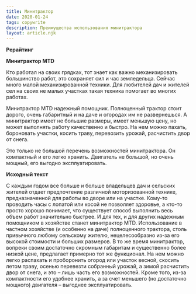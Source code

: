 ```yaml
---
title: Минитрактор
date: 2020-01-24
tags: copywrite
description: Преимущества использования минитрактора
layout: article.njk
---
```


**Рерайтинг**

**Минитрактор MTD**

Кто работал на своих грядках, тот знает как важно механизировать большинство работ, это сохраняет сил и час земледельца. Сейчас много малой механизированной техники. Для любителей дач и жителей сел на своих не малых участках такая техника помогает во многих работах. 

Минитрактор MTD надежный помощник. Полноценный трактор стоит дорого, очень габаритный и на даче и огородах им не развернешься. А минитрактор имеет не большие размеры, имеет меньшую цену, но может выполнять работу качественно и быстро. На нем можно пахать, бороновать участки, косить траву, перевозить урожай,  расчистить двор от снега. 

Это только не большой перечень возможностей минитрактора. Он компактный и его легко хранить. Двигатель не большой, но очень мощный, его выгодно эксплуатировать.

**Исходный текст**

С каждым годом все больше и больше владельцев дач и сельских жителей отдает предпочтение различной моторизованной технике, предназначенной для работы во дворе или на участке. Кому-то проводить часы с лопатой или косой не позволяет здоровье, а кто-то просто хорошо понимает, что существует способ выполнить весь объем работ значительно быстрее. И для тех, и для других надежным помощником в хозяйстве станет минитрактор MTD. Использование в частном хозяйстве (и особенно на даче) полноценного трактора, столь привычного любому сельскому жителю, нецелесообразно из-за его высокой стоимости и больших размеров. В то же время минитрактор, вопреки своим достаточно скромным габаритам и существенно более низкой цене, предлагает примерно тот же функционал. На нем можно легко распахать и проборонить огород или участок весной, скосить летом траву, осенью перевезти собранный урожай, а зимой расчистить двор от снега, и это – лишь часть его возможностей. Кроме того, из-за компактности его удобнее хранить, а за счет меньшего (но достаточно мощного) двигателя – выгоднее эксплуатировать.
